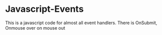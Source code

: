 # Javascript-Events
This is a javascript code for almost all event handlers.
There is OnSubmit, Onmouse over on mouse out
